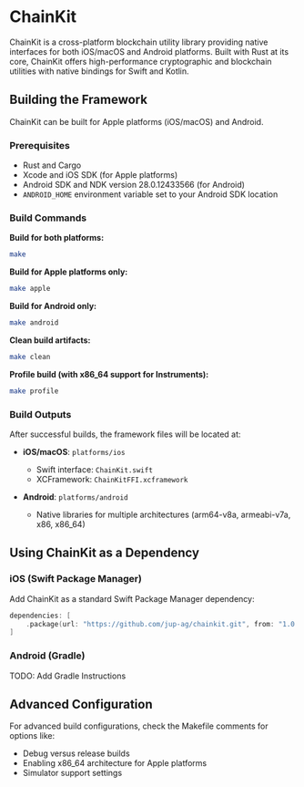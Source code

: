# ChainKit

ChainKit is a cross-platform blockchain utility library providing native interfaces for both iOS/macOS and Android platforms. Built with Rust at its core, ChainKit offers high-performance cryptographic and blockchain utilities with native bindings for Swift and Kotlin.

## Building the Framework

ChainKit can be built for Apple platforms (iOS/macOS) and Android.

### Prerequisites

- Rust and Cargo
- Xcode and iOS SDK (for Apple platforms)
- Android SDK and NDK version 28.0.12433566 (for Android)
- `ANDROID_HOME` environment variable set to your Android SDK location

### Build Commands

**Build for both platforms:**
```bash
make
```

**Build for Apple platforms only:**
```bash
make apple
```

**Build for Android only:**
```bash
make android
```

**Clean build artifacts:**
```bash
make clean
```

**Profile build (with x86_64 support for Instruments):**
```bash
make profile
```

### Build Outputs

After successful builds, the framework files will be located at:

- **iOS/macOS**: `platforms/ios`
  - Swift interface: `ChainKit.swift`
  - XCFramework: `ChainKitFFI.xcframework`

- **Android**: `platforms/android`
  - Native libraries for multiple architectures (arm64-v8a, armeabi-v7a, x86, x86_64)

## Using ChainKit as a Dependency

### iOS (Swift Package Manager)

Add ChainKit as a standard Swift Package Manager dependency:

```swift
dependencies: [
    .package(url: "https://github.com/jup-ag/chainkit.git", from: "1.0.0")
]
```

### Android (Gradle)

TODO: Add Gradle Instructions

## Advanced Configuration

For advanced build configurations, check the Makefile comments for options like:
- Debug versus release builds
- Enabling x86_64 architecture for Apple platforms
- Simulator support settings
